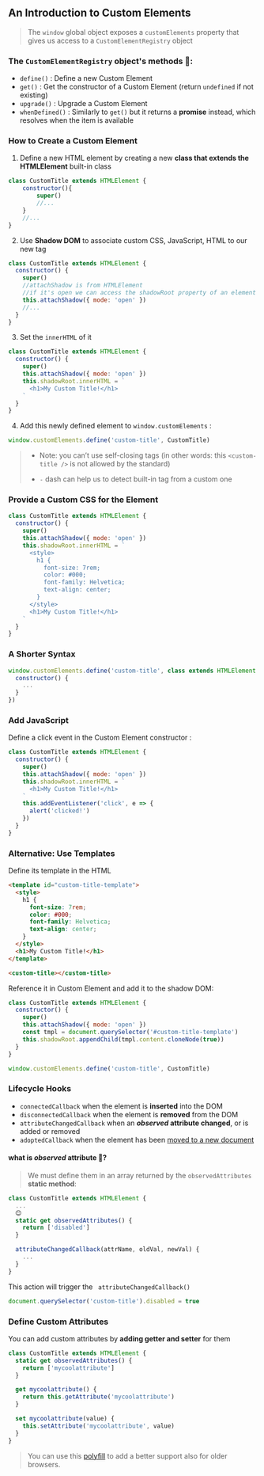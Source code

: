 ## An Introduction to Custom Elements

> The `window` global object exposes a `customElements` property that gives us access to a `CustomElementRegistry` object

### The `CustomElementRegistry` object's methods 🔖:
- `define()` : Define a new Custom Element 
- `get()` : Get the constructor of a Custom Element (return `undefined` if not existing)
- `upgrade()` : Upgrade a Custom Element
- `whenDefined()` : Similarly to `get()` but it returns a **promise** instead, which resolves when the item is available

### How to Create a Custom Element

1. Define a new HTML element by creating a new **class that extends the HTMLElement** built-in class 
```js
class CustomTitle extends HTMLElement {
	constructor(){
		super()
		//...
	}
	//...
}
```
2. Use **Shadow DOM** to associate custom CSS, JavaScript, HTML to our new tag
```js
class CustomTitle extends HTMLElement {
  constructor() {
    super()
    //attachShadow is from HTMLElement
    //if it's open we can access the shadowRoot property of an element
    this.attachShadow({ mode: 'open' })	
    //...
  }
}
```
3. Set the `innerHTML` of it
```js
class CustomTitle extends HTMLElement {
  constructor() {
    super()
    this.attachShadow({ mode: 'open' })
    this.shadowRoot.innerHTML = `
      <h1>My Custom Title!</h1>
    `
  }
}
```

4. Add this newly defined element to `window.customElements` :
```js
window.customElements.define('custom-title', CustomTitle)
```
>- Note: you can’t use self-closing tags (in other words: this `<custom-title />` is not allowed by the standard)
>
>- `-` dash can help us to detect built-in tag from a custom one

### Provide a Custom CSS for the Element
```js
class CustomTitle extends HTMLElement {
  constructor() {
    super()
    this.attachShadow({ mode: 'open' })
    this.shadowRoot.innerHTML = `
      <style>
        h1 {
          font-size: 7rem;
          color: #000;
          font-family: Helvetica;
          text-align: center;
        }
      </style>
      <h1>My Custom Title!</h1>
    `
  }
}
```

### A Shorter Syntax
```js
window.customElements.define('custom-title', class extends HTMLElement {
  constructor() {
    ...
  }
})
```

### Add JavaScript
Define a click event in the Custom Element constructor : 
```js
class CustomTitle extends HTMLElement {
  constructor() {
    super()
    this.attachShadow({ mode: 'open' })
    this.shadowRoot.innerHTML = `
      <h1>My Custom Title!</h1>
    `
    this.addEventListener('click', e => {
      alert('clicked!')
    })
  }
}
```

### Alternative: Use Templates
Define its template in the HTML
```html
<template id="custom-title-template">
  <style>
    h1 {
      font-size: 7rem;
      color: #000;
      font-family: Helvetica;
      text-align: center;
    }
  </style>
  <h1>My Custom Title!</h1>
</template>

<custom-title></custom-title>
```
Reference it in Custom Element and add it to the shadow DOM:
```js
class CustomTitle extends HTMLElement {
  constructor() {
    super()
    this.attachShadow({ mode: 'open' })
    const tmpl = document.querySelector('#custom-title-template')
    this.shadowRoot.appendChild(tmpl.content.cloneNode(true))
  }
}

window.customElements.define('custom-title', CustomTitle)
```

### Lifecycle Hooks
-   `connectedCallback`  when the element is **inserted** into the DOM
-   `disconnectedCallback`  when the element is **removed** from the DOM
-   `attributeChangedCallback`  when an  **_observed_  attribute changed**, or is added or removed 
-   `adoptedCallback`  when the element has been  [moved to a new document](https://developer.mozilla.org/en-US/docs/Web/API/Document/adoptNode)

#### what is  _observed_  attribute 🥺?
> We must define them in an array returned by the `observedAttributes` **static method**:
```js
class CustomTitle extends HTMLElement {
  ...
  😊
  static get observedAttributes() {
    return ['disabled']
  }

  attributeChangedCallback(attrName, oldVal, newVal) {
    ...
  }
}
```

This action will trigger the ` attributeChangedCallback()`
```js
document.querySelector('custom-title').disabled = true
```

### Define Custom Attributes

You can add custom attributes by **adding getter and setter** for them
```js
class CustomTitle extends HTMLElement {
  static get observedAttributes() {
    return ['mycoolattribute']
  }

  get mycoolattribute() {
    return this.getAttribute('mycoolattribute')
  }

  set mycoolattribute(value) {
    this.setAttribute('mycoolattribute', value)
  }
}
```

> You can use this [polyfill](https://github.com/webcomponents/polyfills/tree/master/packages/custom-elements) to add a better support also for older browsers.